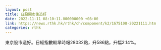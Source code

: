 ```yaml
---
layout: post
title: 日股開市後造好
date: 2022-11-11 08:10:11.000000000 +08:00
link: https://news.rthk.hk/rthk/ch/component/k2/1675108-20221111.htm
categories: rthk
---
```


東京股市造好。日經指數較早時報28032點，升586點，升幅2.14%。
